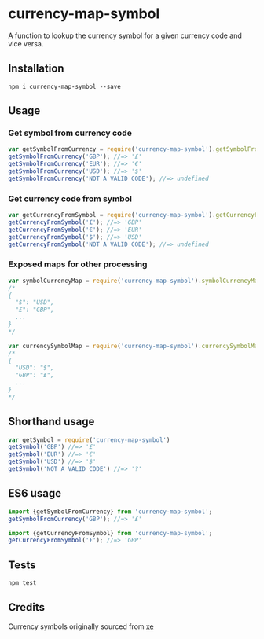 # currency-map-symbol

A function to lookup the currency symbol for a given currency code and vice versa.

## Installation

    npm i currency-map-symbol --save

## Usage

### Get symbol from currency code
```js
var getSymbolFromCurrency = require('currency-map-symbol').getSymbolFromCurrency;
getSymbolFromCurrency('GBP'); //=> '£'
getSymbolFromCurrency('EUR'); //=> '€'
getSymbolFromCurrency('USD'); //=> '$'
getSymbolFromCurrency('NOT A VALID CODE'); //=> undefined
```

### Get currency code from symbol
```js
var getCurrencyFromSymbol = require('currency-map-symbol').getCurrencyFromSymbol;
getCurrencyFromSymbol('£'); //=> 'GBP'
getCurrencyFromSymbol('€'); //=> 'EUR'
getCurrencyFromSymbol('$'); //=> 'USD'
getCurrencyFromSymbol('NOT A VALID CODE'); //=> undefined
```

### Exposed maps for other processing
```js
var symbolCurrencyMap = require('currency-map-symbol').symbolCurrencyMap;
/*
{
  "$": "USD",
  "£": "GBP",
  ...
}
*/

var currencySymbolMap = require('currency-map-symbol').currencySymbolMap;
/*
{
  "USD": "$",
  "GBP": "£",
  ...
}
*/
```

## Shorthand usage

```js
var getSymbol = require('currency-map-symbol')
getSymbol('GBP') //=> '£'
getSymbol('EUR') //=> '€'
getSymbol('USD') //=> '$'
getSymbol('NOT A VALID CODE') //=> '?'
```

## ES6 usage

```js
import {getSymbolFromCurrency} from 'currency-map-symbol';
getSymbolFromCurrency('GBP'); //=> '£'

import {getCurrencyFromSymbol} from 'currency-map-symbol';
getCurrencyFromSymbol('£'); //=> 'GBP'
```

## Tests
```bash
npm test
```

## Credits

Currency symbols originally sourced from [xe](http://www.xe.com/symbols.php)
